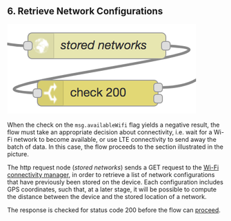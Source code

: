 ## 6. Retrieve Network Configurations

![stored networks](img/stored-networks.png)

When the check on the `msg.availableWifi` flag yields a negative result, the flow must take an appropriate decision about connectivity, i.e. wait for a Wi-Fi network to become available, or use LTE connectivity to send away the batch of data. In this case, the flow proceeds to the section illustrated in the picture.

The http request node (*stored networks*) sends a GET request to the [Wi-Fi connectivity manager][1], in order to retrieve a list of network configurations that have previously been stored on the device. Each configuration includes GPS coordinates, such that, at a later stage, it will be possible to compute the distance between the device and the stored location of a network.

The response is checked for status code 200 before the flow can [proceed](wifi-close.md).

[1]:https://github.com/martel-innovate/eWine-connectivity-manager